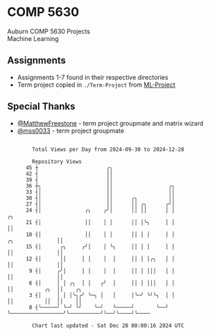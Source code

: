 # COMP 5630
Auburn COMP 5630 Projects  
Machine Learning

## Assignments
- Assignments 1-7 found in their respective directories
- Term project copied in `./Term-Project` from [ML-Project](https://github.com/wumphlett/ML-Project)

## Special Thanks
- [@MatthewFreestone](https://github.com/MatthewFreestone) - term project groupmate and matrix wizard
- [@mss0033](https://github.com/mss0033) - term project groupmate

```

        Total Views per Day from 2024-09-30 to 2024-12-28

        Repository Views
      45 ┼                      ╭╮
      42 ┤                      ││
      39 ┤                      ││
      36 ┼╮                     ││                  ╭╮
      33 ┤│                     ││                  ││
      30 ┤│                     ││      ╭╮          ││
      27 ┤│                     ││      ││ ╭╮      ╭╯│
      24 ┤│              ╭╮    ╭╯│      ││ ││      │ │                                 ╭╮
      21 ┤│              ││    │ │      ││ │╰╮     │ │                                 ││
      18 ┤│              ││    │ │      ││ │ │     │ │                 ╭╮              ││
      15 ┤│      ╭╮     ╭╯│    │ ╰╮     ││ │ │     │ │                 ││              ││
      12 ┤│      ││     │ │    │  │     ││ │ │╭╮   │ │                 ││              ││
       9 ┤│     ╭╯│     │ │    │  │     ││ │ │││   │ │                 ││              ││
       6 ┤│     │ │ ╭╮  │ │   ╭╯  │     ││ │ │││   │ │                 ││          ╭╮  ││    ╭╮
       3 ┤│     │ │ │╰╮╭╯ ╰─╮ │   │     │╰─╯ ╰╯╰╮  │ │                 ││          ││  ││    ││
       0 ┤╰─────╯ ╰─╯ ╰╯    ╰─╯   ╰─────╯       ╰──╯ ╰─────────────────╯╰──────────╯╰──╯╰────╯╰────

        Chart last updated - Sat Dec 28 00:00:16 2024 UTC
        
```
